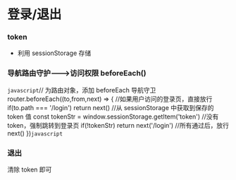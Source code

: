 # 登录/退出

### token

- 利用 sessionStorage 存储

### 导航路由守护--->访问权限 beforeEach()

`javascript`// 为路由对象，添加 beforeEach 导航守卫
router.beforeEach((to,from,next) => {
//如果用户访问的登录页，直接放行
if(to.path === '/login') return next()
//从 sessionStorage 中获取到保存的 token 值
const tokenStr = window.sessionStorage.getItem('token')
//没有 token，强制跳转到登录页
if(!tokenStr) return next('/login')
//所有通过后，放行
next()
})`javascript`

### 退出

清除 token 即可
